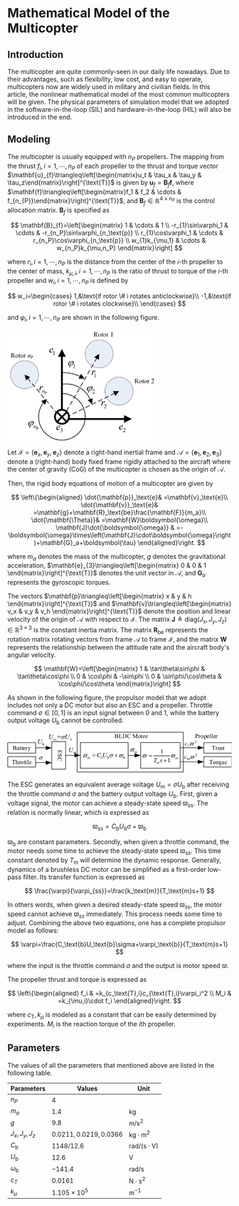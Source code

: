 # Mathematical Model of the Multicopter

## Introduction

The multicopter are quite commonly-seen in our daily life nowadays.
Due to their advantages, such as flexibility, low cost, and easy to operate, multicopters now are widely used in military and civilian fields.
In this article, the nonlinear mathematical model of the most common multicopters will be given.
The physical parameters of simulation model that we adopted in the software-in-the-loop (SIL) and hardware-in-the-loop (HIL) will also be introduced in the end.

## Modeling

The multicopter is usually equipped with $n_{P}$ propellers.
The mapping from the thrust $f_{i},i=1,\cdots,{n_{P}}$ of each propeller to the thrust and torque vector $\mathbf{u}_{f}\triangleq\left[\begin{matrix}u_t & \tau_x & \tau_y & \tau_z\end{matrix}\right]^{\text{T}}$ is given by $\mathbf{u}_f=\mathbf{B}_f\mathbf{f}$, where $\mathbf{f}\triangleq\left[\begin{matrix}f_1 & f_2 & \cdots & f_{n_{P}}\end{matrix}\right]^{\text{T}}$, and $\mathbf{B}_f\in\mathbb{R}^{4\times n_P}$ is the control allocation matrix.
$\mathbf{B}_f$ is specified as

$$
\mathbf{B}_{f}=\left[\begin{matrix}
1                                & \cdots & 1                                                      \\
-r_{1}\sin\varphi_1 & \cdots & -r_{n_P}\sin\varphi_{n_\text{p}} \\
r_{1}\cos\varphi_1  & \cdots & r_{n_P}\cos\varphi_{n_\text{p}}  \\
w_{1}k_{\mu,1}      & \cdots & w_{n_P}k_{\mu,n_P}
\end{matrix}\right]
$$

where $r_{i},i=1,\cdots,n_P$ is the distance from the center of the $i$-th propeller to the center of mass, $k_{\mu,i},i=1,\cdots,n_P$ is the ratio of thrust to torque of the $i$-th propeller and $w_{i},i=1,\cdots,n_P$ is defined by

$$
w_i=\begin{cases}
1,&\text{if rotor \# i rotates anticlockwise}\\
-1,&\text{if rotor \# i rotates clockwise}\\
\end{cases}
$$

and $\varphi_{i},i=1,\cdots,n_P$ are shown in the following figure.

<img src="./Fig_1.png" style="zoom: 33%;" />

Let $\mathcal{I}=\left\{\mathbf{e}_{x},\mathbf{e}_{y},\mathbf{e}_{z}\right\}$ denote a right-hand inertial frame and $\mathcal{A}=\left\{\mathbf{e}_{1},\mathbf{e}_{2},\mathbf{e}_{3}\right\}$ denote a (right-hand) body fixed frame rigidly attached to the aircraft where the center of gravity (CoG) of the multicopter is chosen as the origin of $\mathcal{A}$.

Then, the rigid body equations of motion of a multicopter are given by

$$
\left\{\begin{aligned}
\dot{\mathbf{p}}_\text{e}& =\mathbf{v}_\text{e}\\
\dot{\mathbf{v}}_\text{e}& =\mathbf{g}+\mathbf{R}_\text{be}\frac{\mathbf{F}}{m_a}\\
\dot{\mathbf{\Theta}}& =\mathbf{W}\boldsymbol{\omega}\\
\mathbf{J}\dot{\boldsymbol{\omega}} & =-\boldsymbol{\omega}\times\left(\mathbf{J}\cdot\boldsymbol{\omega}\right)+\mathbf{G}_a+\boldsymbol{\tau}
\end{aligned}\right.
$$

where $m_a$ denotes the mass of the multicopter, $g$ denotes the gravitational acceleration,
$\mathbf{e}_{3}\triangleq\left[\begin{matrix} 0 & 0 & 1 \end{matrix}\right]^{\text{T}}$ denotes the unit vector in $\mathcal{A}$, and $\mathbf{G}_{a}$ represents the gyroscopic torques.

The vectors $\mathbf{p}\triangleq\left[\begin{matrix} x & y & h \end{matrix}\right]^{\text{T}}$ and $\mathbf{v}\triangleq\left[\begin{matrix} v_x & v_y & v_h \end{matrix}\right]^{\text{T}}$ denote the position and linear velocity of the origin of $\mathcal{A}$ with respect to $\mathcal{I}$.
The matrix $\mathbf{J}\triangleq\text{diag}\left(J_x,J_y,J_z\right)\in\mathbb{R}^{3\times3}$ is the constant inertia matrix.
The matrix $\mathbf{R}_\text{be}$ represents the rotation matrix rotating vectors from frame $\mathcal{A}$ to frame $\mathcal{I}$, and the matrix $\mathbf{W}$ represents the relationship between the attitude rate and the aircraft body's angular velocity.

$$
\mathbf{W}=\left[\begin{matrix}
1 & \tan\theta\sin\phi  & \tan\theta\cos\phi  \\
0 & \cos\phi            & -\sin\phi           \\
0 & \sin\phi/\cos\theta & \cos\phi/\cos\theta
\end{matrix}\right]
$$

As shown in the following figure, the propulsor model that we adopt includes not only a DC motor but also an ESC and a propeller.
Throttle command $\sigma\in\left[0,1\right]$ is an input signal between 0 and 1, while the battery output
voltage $U_\text{b}$ cannot be controlled.

<img src="./propulsion.svg" style="zoom: 100%;" />

The ESC generates an equivalent average voltage $U_\text{m} = \sigma U_\text{b}$ after receiving the throttle command $\sigma$ and the battery output voltage $U_\text{b}$.
First, given a voltage signal, the motor can achieve a steady-state speed $\varpi_\text{ss}$.
The relation is normally linear, which is expressed as

$$
\varpi_{ss}=C_\text{b}U_\text{b}\sigma+\varpi_\text{b}
$$

$\varpi_\text{b}$ are constant parameters.
Secondly, when given a throttle command, the motor needs some time to achieve the steady-state speed $\varpi_{ss}$.
This time constant denoted by $T_\text{m}$ will determine the dynamic response.
Generally, dynamics of a brushless DC motor can be simplified as a first-order low-pass filter.
Its transfer function is expressed as

$$
\frac{\varpi}{\varpi_{ss}}=\frac{k_\text{m}}{T_\text{m}s+1}
$$

In others words, when given a desired steady-state speed $\varpi_{ss}$, the motor speed cannot achieve $\varpi_{ss}$ immediately.
This process needs some time to adjust.
Combining the above two equations, one has a complete propulsor model as follows:

$$
\varpi=\frac{C_\text{b}U_\text{b}\sigma+\varpi_\text{b}}{T_\text{m}s+1}
$$

where the input is the throttle command $\sigma$ and the output is motor speed $\varpi$.

The propeller thrust and torque is expressed as

$$
\left\{\begin{aligned}
    f_i & =k_{c_\text{T},i}c_{\text{T},i}\varpi_i^2 \\
    M_i & =k_{\mu,i}\cdot f_i
\end{aligned}\right.
$$

where $c_\text{T},k_{\mu}$ is modeled as a constant that can be easily determined by experiments.
$M_i$ is the reaction torque of the $i$th propeller.

## Parameters

The values of all the parameters that mentioned above are listed in the following table.

| Parameters        | Values                   | Unit                                            |
| ----------------- | ------------------------ | ----------------------------------------------- |
| $n_P$             | $4$                      |                                                 |
| $m_a$             | $1.4$                    | $\text{kg}$                                     |
| $g$               | $9.8$                    | $\text{m}/\text{s}^2$                           |
| $J_x,J_y,J_z$     | $0.0211, 0.0219, 0.0366$ | $\text{kg}\cdot\text{m}^2$                      |
| $C_\text{b}$      | $1148/12.6$              | $\text{rad}/\left(\text{s}\cdot\text{V}\right)$ |
| $U_\text{b}$      | $12.6$                   | $\text{V}$                                      |
| $\omega_\text{b}$ | $-141.4$                 | $\text{rad}/\text{s}$                           |
| $c_T$             | $0.0161$                 | $\text{N}\cdot\text{s}^2$                       |
| $k_{\mu}$         | $1.105\times 10^{5}$     | $\text{m}^{-1}$                                 |
